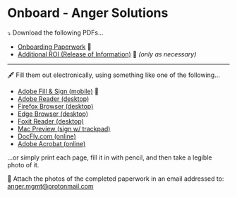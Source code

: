 # Onboard - Anger Solutions
⤵️ Download the following PDFs...
* [Onboarding Paperwork](https://github.com/AngerSolutions/angersolutions.github.io/raw/main/onboard/Onboarding-AngerSolutions.pdf) 📄
* [Additional ROI (Release of Information)](https://github.com/AngerSolutions/angersolutions.github.io/raw/main/onboard/ROI-AngerSolutions.pdf) 📄 _(only as necessary)_

---

🖋️ Fill them out electronically, using something like one of the following...
* [Adobe Fill & Sign (mobile)](https://www.adobe.com/acrobat/mobile/fill-sign-pdfs.html) 📱
* [Adobe Reader (desktop)](https://get.adobe.com/reader)
* [Firefox Browser (desktop)](https://www.mozilla.org/en-US/firefox/new)
* [Edge Browser (desktop)](https://www.microsoft.com/edge)
* [Foxit Reader (desktop)](https://www.foxitsoftware.com/pdf-reader)
* [Mac Preview (sign w/ trackpad)](https://support.apple.com/guide/preview/welcome/mac)
* [DocFly.com (online)](https://www.docfly.com/sign-pdf)
* [Adobe Acrobat (online)](https://www.adobe.com/acrobat/online/sign-pdf.html)

...or simply print each page, fill it in with pencil, and then take a legible photo of it.

📨 Attach the photos of the completed paperwork in an email addressed to: <anger.mgmt@protonmail.com>
